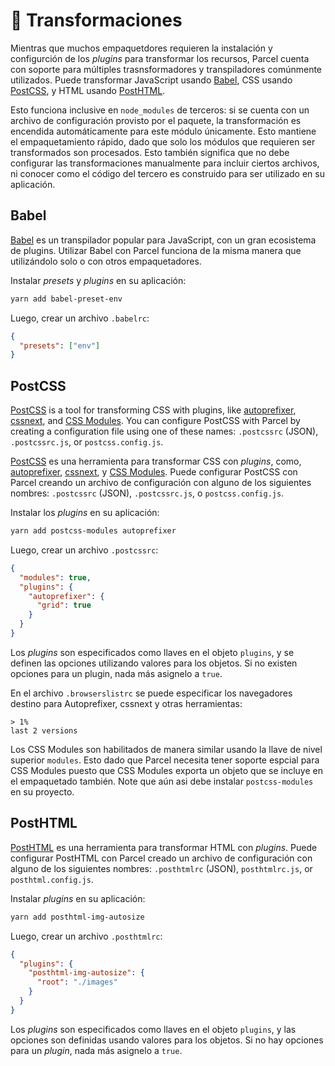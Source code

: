 # 🐠 Transformaciones

Mientras que muchos empaquetdores requieren la instalación y configurción de los _plugins_ para transformar los recursos, Parcel cuenta con soporte para múltiples trasnsformadores y transpiladores comúnmente utilizados. Puede transformar JavaScript usando [Babel](https://babeljs.io), CSS usando [PostCSS](http://postcss.org), y HTML usando [PostHTML](https://github.com/posthtml/posthtml).

Esto funciona inclusive en `node_modules` de terceros: si se cuenta con un archivo de configuración provisto por el paquete, la transformación es encendida automáticamente para este módulo únicamente. Esto mantiene el empaquetamiento rápido, dado que solo los módulos que requieren ser transformados son procesados. Esto también significa que no debe configurar las transformaciones manualmente para incluir ciertos archivos, ni conocer como el código del tercero es construido para ser utilizado en su aplicación.

## Babel

[Babel](https://babeljs.io) es un transpilador popular para JavaScript, con un gran ecosistema de plugins. Utilizar Babel con Parcel funciona de la misma manera que utilizándolo solo o con otros empaquetadores.

Instalar _presets_ y _plugins_ en su aplicación:

```bash
yarn add babel-preset-env
```

Luego, crear un archivo `.babelrc`:

```json
{
  "presets": ["env"]
}
```

## PostCSS

[PostCSS](http://postcss.org) is a tool for transforming CSS with plugins, like [autoprefixer](https://github.com/postcss/autoprefixer), [cssnext](http://cssnext.io/), and [CSS Modules](https://github.com/css-modules/css-modules). You can configure PostCSS with Parcel by creating a configuration file using one of these names: `.postcssrc` (JSON), `.postcssrc.js`, or `postcss.config.js`.

[PostCSS](http://postcss.org) es una herramienta para transformar CSS con _plugins_, como, [autoprefixer](https://github.com/postcss/autoprefixer), [cssnext](http://cssnext.io/), y [CSS Modules](https://github.com/css-modules/css-modules). Puede configurar PostCSS con Parcel creando un archivo de configuración con alguno de los siguientes nombres: `.postcssrc` (JSON), `.postcssrc.js`, o `postcss.config.js`.

Instalar los _plugins_ en su aplicación:

```bash
yarn add postcss-modules autoprefixer
```

Luego, crear un archivo `.postcssrc`:

```json
{
  "modules": true,
  "plugins": {
    "autoprefixer": {
      "grid": true
    }
  }
}
```

Los _plugins_ son especificados como llaves en el objeto `plugins`, y se definen las opciones utilizando valores para los objetos. Si no existen opciones para un plugin, nada más asignelo a `true`.

En el archivo `.browserslistrc` se puede especificar los navegadores destino para Autoprefixer, cssnext y otras herramientas:

```
> 1%
last 2 versions
```

Los CSS Modules son habilitados de manera similar usando la llave de nivel superior `modules`. Esto dado que Parcel necesita tener soporte espcial para CSS Modules puesto que CSS Modules exporta un objeto que se incluye en el empaquetado también. Note que aún asi debe instalar `postcss-modules` en su proyecto.

## PostHTML

[PostHTML](https://github.com/posthtml/posthtml) es una herramienta para transformar HTML con _plugins_. Puede configurar PostHTML con Parcel creado un archivo de configuración con alguno de los siguientes nombres: `.posthtmlrc` (JSON), `posthtmlrc.js`, or `posthtml.config.js`.

Instalar _plugins_ en su aplicación:

```bash
yarn add posthtml-img-autosize
```

Luego, crear un archivo `.posthtmlrc`:

```json
{
  "plugins": {
    "posthtml-img-autosize": {
      "root": "./images"
    }
  }
}
```

Los _plugins_ son especificados como llaves en el objeto `plugins`, y las opciones son definidas usando valores para los objetos. Si no hay opciones para un _plugin_, nada más asignelo a `true`.
